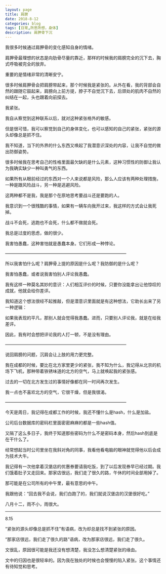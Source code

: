 ```yaml
---
layout: page
title: 肩膀
date: 2018-8-12
categories: blog
tags: [日常,所思所想，身体]
description: 肩胛骨下沉
---
```



我很多时候通过肩胛骨的变化感知自身的情绪。

肩胛骨最理想的状态是向肋骨尽量的靠近，那样的时候我的肩膀完全的沉下去，胸式呼吸被完全的放弃。

重要的是情绪非常的清晰安宁。

很多时候肩胛骨会把肩膀带起来，那个时候我是紧张的。从外在看，我的背部会自然的跟随它鼓起来，肩膀向上前方提，脖子不自觉沉下去，后颈处的肌肉不自然的纠结在一起，头也跟着向前探去。

我紧张。

我自从察觉到这种联系以后，就对这种紧张格外的敏感。

但是很可惜，我可以察觉到自己的身体变化，也可以感知的自己的紧张，紧张的源头却像总是抓不住。

我不知道，当下的外界的什么东西又唤起了我潜意识深处的内容，让我不自觉的做出防御姿势。

很多时候我在思考自己的性格里面最欠缺的是什么元素，这种习惯性的防御让我认为我确实缺少一种叫勇气的东西。

如果所有从眼前经过的东西对一个人来说都是风险，那么人应该有两种处理措施，一种是跟风险战斗，另一种是逃避风险。

这两种都不是我，我是那个在原地思考要战斗还是要跑的人。

我意识到一个很残酷的事情，如果有一辆车向我开过来，我这样的方式会让我死掉。

战斗不会死，逃跑也不会死，什么都不做就会死。

我总是过度的思虑，做的很少。

我害怕愚蠢，这种害怕就是愚蠢本身。它们形成一种悖论。

————————————————————————————

所以我害怕什么呢？肩胛骨上提的原因是什么呢？我防御的是什么呢？

我害怕愚蠢，或者说我害怕别人评论我愚蠢。

我有这样一种莫名其妙的意识：人们相互评价的时候，只要你没能拿出让他惊叹的成就，他就会给你差评。

我知道这个想法很经不起推敲，但是潜意识里面就是有这种想法，它助长出来了另一种逻辑：

如果我表现的平凡，那别人就会觉得我愚蠢。进而，只要别人评论我，就是在给我差评。

因此，我有时会想把评论我的人打一顿，不是没有理由。

————————————————————————————


说回肩膀的问题，沉肩会让上肢的用力更完整。

我在成都的时候，要比在北方家里更少的紧张，我不知为什么，我记得从北京的机场下飞机，那种带着铁锈味道的北方的空气，马上就唤起我的紧张感。

过去的一切在北方发生过的事情好像都在同一时间再次发生。

我一点也不喜欢北方的空气，它很干燥，但是我很渴。

————————————————————————————

今天是周日，我记得在成都工作的时候，我还不懂什么是hash，什么是加盐。

公司后台数据库的密码栏里面密密麻麻的都是一些hash值。

又隔了这么多日子，我终于知道那些密码为什么不是密码本身，然后hash到底是在干什么了。

经常想起当时公司里坐在我斜对角的同事，我看他看电脑的眼神就觉得他以后会成为技术大牛。

我记得有一次他拿着汉堡店的优惠券要请我吃饭，到了以后发现券早已经过期。我们饿着肚子又走回来。那家店很远，我们走了很久的路，午休的时间全部用掉了。

那可能是在公司所有的中午里，最有意思的中午。

我跟他说：“回去我不会说，我们白跑了的，我们就说汉堡店的汉堡很好吃。”

八月十二，雨不小，雨很大。

----------------------------

8.15

“紧张的源头却像总是抓不住”有语病，改为却总是找不到紧张的原因。

“那家店很远，我们走了很久的路”语病，改为那家店很远，我们走了很久。

文很乱，原因很可能是我还没有想清楚，我没怎么想清楚紧张的缘由。

文中的归因也是很轻率的。因为我在独处的时候也会慢慢的陷入紧张。这个事情还有待知觉和思考。

